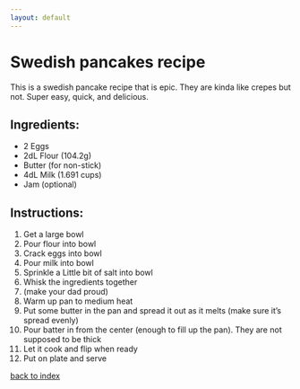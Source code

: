 ```yaml
---
layout: default
---
```


# Swedish pancakes recipe
 This is a swedish pancake recipe that is epic. They are kinda like crepes but not. Super easy, quick, and delicious.
 <!---
Put your name or github username somewhere:
Github userID: Mjenz
Name: Michael Jenz
-->
## Ingredients:
 
-    2 Eggs
-    2dL Flour (104.2g)
-    Butter (for non-stick)
-    4dL Milk (1.691 cups)
-    Jam (optional)

## Instructions:

1.    Get a large bowl
2.    Pour flour into bowl
3.    Crack eggs into bowl
4.    Pour milk into bowl
5.    Sprinkle a Little bit of salt into bowl
6.    Whisk the ingredients together
7.    (make your dad proud)
8.    Warm up pan to medium heat
9.    Put some butter in the pan and spread it out as it melts (make sure it’s spread evenly)
10.   Pour batter in from the center (enough to fill up the pan). They are not supposed to be thick
11.   Let it cook and flip when ready
12.   Put on plate and serve

<!--
Keep this link to return to the index
-->
[back to index](../)
